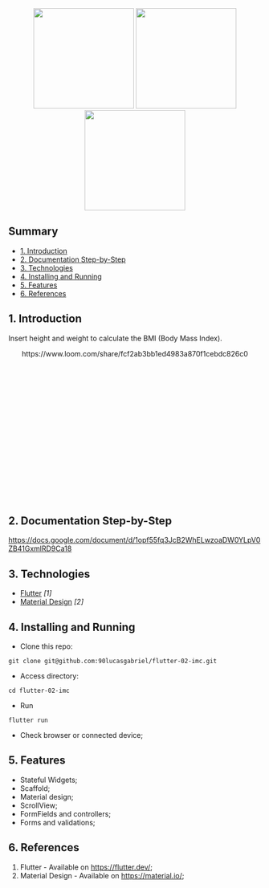 
<div align="center">
<img src="https://user-images.githubusercontent.com/9625765/114246459-08039380-9969-11eb-9eac-6c2a89f43386.png" width="200px" /> <img src="https://user-images.githubusercontent.com/9625765/114246500-26698f00-9969-11eb-90ef-a96c0ed1b843.png" width="200px" /> <img src="https://user-images.githubusercontent.com/9625765/114246483-16ea4600-9969-11eb-919c-dd0ebf1ca25b.png" width="200px" />
    
</div>

## Summary
  - [1. Introduction](#1-introduction)
  - [2. Documentation Step-by-Step](#2-documentation-step-by-step)
  - [3. Technologies](#3-technologies)
  - [4. Installing and Running](#4-installing-and-running)
  - [5. Features](#5-features)
  - [6. References](#6-references)

## 1. Introduction
Insert height and weight to calculate the BMI (Body Mass Index).

<div align="center" style="height: 300px; overflow: hidden">
  https://www.loom.com/share/fcf2ab3bb1ed4983a870f1cebdc826c0
  
</div>

## 2. Documentation Step-by-Step
https://docs.google.com/document/d/1opf55fq3JcB2WhELwzoaDW0YLpV0ZB41GxmlRD9Ca18

## 3. Technologies
- [Flutter](https://flutter.dev/) _[1]_
- [Material Design](https://material.io/) _[2]_

## 4. Installing and Running
- Clone this repo:
```
git clone git@github.com:90lucasgabriel/flutter-02-imc.git
```

- Access directory:
```
cd flutter-02-imc
```

- Run
```
flutter run
```

- Check browser or connected device;


## 5. Features
- Stateful Widgets;
- Scaffold;
- Material design;
- ScrollView;
- FormFields and controllers;
- Forms and validations;

## 6. References
1. Flutter - Available on https://flutter.dev/;
2. Material Design - Available on https://material.io/;
